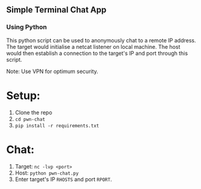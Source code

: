 ## Simple Terminal Chat App
### Using Python

This python script can be used to anonymously chat to a remote IP address. 
The target would initialise a netcat listener on local machine.
The host would then establish a connection to the target's IP and port through this script.

Note: Use VPN for optimum security.

# Setup: 
1. Clone the repo
2. `cd pwn-chat`
3. `pip install -r requirements.txt`

# Chat:
1. Target: `nc -lvp <port>`
2. Host: `python pwn-chat.py`
3. Enter target's IP `RHOSTS` and port `RPORT`.
